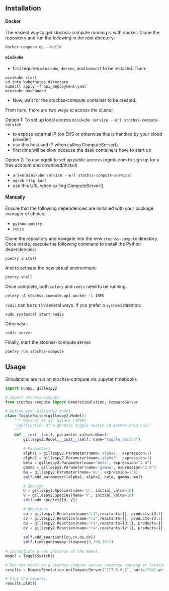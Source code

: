 ## Installation

#### Docker

The easiest way to get stochss-compute running is with docker. Clone the repository and run the following in the root directory:

```
docker-compose up --build
```
#### `minikube`
- first requires `minikube`, `docker`, and `kubectl` to be installed. Then:
```
minikube start
cd into kubernetes directory
kubectl apply -f api_deployment.yaml`
minikube dashboard
```
- Now, wait for the stochss-compute container to be created.

From here, there are two ways to access the cluster.

Option 1: To set up local access
`minikube service --url stochss-compute-service`
- to expose external IP (on EKS or otherwise this is handled by your cloud provider)
- use this host and IP when calling ComputeServer()
- first time will be slow because the dask containers have to start up

Option 2: To use ngrok to set up public access  (ngrok.com to sign up for a free account and download/install)
- `url=$(minikube service --url stochss-compute-service)`
- `ngrok http $url`
- use this URL when calling ComputeServer()

#### Manually

Ensure that the following dependencies are installed with your package manager of choice:

- `python-poetry`
- `redis`

Clone the repository and navigate into the new `stochss-compute` directory. Once inside, execute the following command to install the Python dependencies:

```
poetry install
```

And to activate the new virtual environment:

```
poetry shell
```

Once complete, both `celery` and `redis` need to be running.

```
celery -A stochss_compute.api worker -l INFO
```

`redis` can be run in several ways. If you prefer a `systemd` daemon:

```
sudo systemctl start redis
```

Otherwise:

```
redis-server
```

Finally, start the stochss-compute server.

```
poetry run stochss-compute
```

## Usage

Simulations are run on stochss-compute via Jupyter notebooks.

```python
import numpy, gillespy2

# Import stochss-compute.
from stochss-compute import RemoteSimulation, ComputeServer

# Define your GillesPy2 model.
class ToggleSwitch(gillespy2.Model):
    """ Gardner et al. Nature (1999)
    'Construction of a genetic toggle switch in Escherichia coli'
    """
    def __init__(self, parameter_values=None):
        gillespy2.Model.__init__(self, name="toggle_switch")
        
        # Parameters
        alpha1 = gillespy2.Parameter(name='alpha1', expression=1)
        alpha2 = gillespy2.Parameter(name='alpha2', expression=1)
        beta = gillespy2.Parameter(name='beta', expression="2.0")
        gamma = gillespy2.Parameter(name='gamma', expression="2.0")
        mu = gillespy2.Parameter(name='mu', expression=1.0)
        self.add_parameter([alpha1, alpha2, beta, gamma, mu])

        # Species
        U = gillespy2.Species(name='U', initial_value=10)
        V = gillespy2.Species(name='V', initial_value=10)
        self.add_species([U, V])

        # Reactions
        cu = gillespy2.Reaction(name="r1",reactants={}, products={U:1}, propensity_function="alpha1/(1+pow(V,beta))")
        cv = gillespy2.Reaction(name="r2",reactants={}, products={V:1}, propensity_function="alpha2/(1+pow(U,gamma))")
        du = gillespy2.Reaction(name="r3",reactants={U:1}, products={}, rate=mu)
        dv = gillespy2.Reaction(name="r4",reactants={V:1}, products={}, rate=mu)
        
        self.add_reaction([cu,cv,du,dv])
        self.timespan(numpy.linspace(0,100,101))
        
# Instantiate a new instance of the model.
model = ToggleSwitch()

# Run the model on a stochss-compute server instance running on localhost.
results = RemoteSimulation.on(ComputeServer("127.0.0.1", port=1234).with_model(model).run()

# Plot the results.
results.plot()
```
